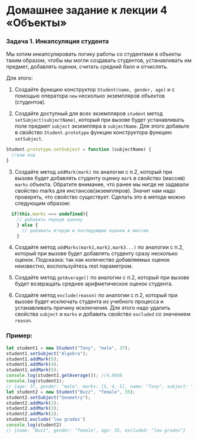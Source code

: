 # Домашнее задание к лекции 4 «Объекты»

### Задача 1. Инкапсуляция студента
Мы хотим инкапсулировать логику работы со студентами в объекты таким образом, чтобы мы могли создавать студентов, устанавливать им предмет, добавлять оценки, считать средний балл и отчислять.

Для этого:
1. Создайте функцию конструктор `Student(name, gender, age)` и с помощью оператора `new` несколько экземпляров объектов (студентов).

2. Создайте доступный для всех экземпляров `student` метод `setSubject(subjectName)`, который при вызове будет устанавливать поле предмет `subject` экземпляра в `subjectName`. Для этого добавьте в свойство `Student.prototype` функции конструктора функцию `setSubject`.
```js
Student.prototype.setSubject = function (subjectName) {
  //ваш код
}
```

3. Создайте метод `addMark(mark)` по аналогии с п.2, который при вызове будет добавлять студенту оценку `mark` в свойство (массив) `marks` объекта. Обратите внимание, что ранее мы нигде не задавали свойство marks для инстансов(экземпляров). Значит нам надо проверять, что свойство существует. Сделать это в методе можно следующим образом:
```js
  if(this.marks === undefined){
    // добавить первую оценку
    } else {
      // добавить вторую и последующие оценки в массив
    }
```

4. Создайте метод `addMarks(mark1,mark2,mark3...)` по аналогии с п.2, который при вызове будет добавлять студенту сразу несколько оценок.
Подсказка: так как количество добавляемых оценок неизвестно, воспользуйтесь rest параметром.

5. Создайте метод `getAverage()` по аналогии с п.2, который при вызове будет возвращать среднее арифметическое оценок студента.

6. Создайте метод `exclude(reason)` по аналогии с п.2, который при вызове будет исключать студента из учебного процесса и устанавливать причину исключения. Для этого надо удалить свойства `subject` и `marks` и добавить свойство `excluded` со значением `reason`.

### Пример:
```js
let student1 = new Student("Tony", "male", 37);
student1.setSubject("Algebra");
student1.addMark(5);
student1.addMark(4);
student1.addMark(5);
console.log(student1.getAverage()); //4.6666
console.log(student1);
// {age: 37, gender: "male", marks: [5, 4, 5], name: "Tony", subject: "Algebra"}
let student2 = new Student("Buzz", "female", 35);
student2.setSubject("Geometry");
student2.addMark(2);
student2.addMark(3);
student2.addMark(2);
student2.exclude('low grades')
console.log(student2)
// {name: "Buzz", gender: "female", age: 35, excluded: "low grades"}
```
